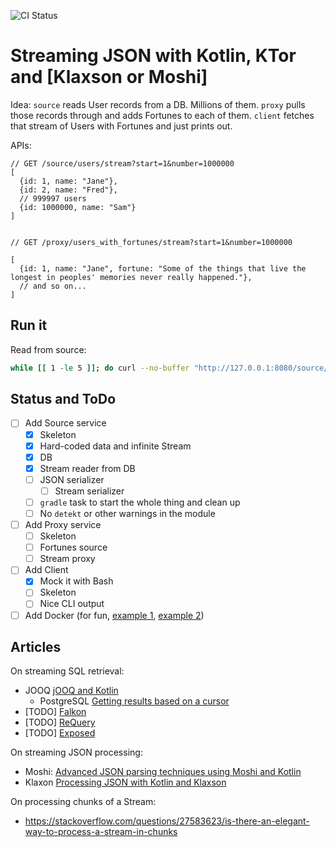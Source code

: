 ![CI Status](https://github.com/denyago/kotlin-streaming/workflows/testCI/badge.svg)

# Streaming JSON with Kotlin, KTor and \[Klaxson or Moshi\]

Idea: `source` reads User records from a DB. Millions of them. 
`proxy` pulls those records through and adds Fortunes to each of them.
`client` fetches that stream of Users with Fortunes and just prints out.

APIs:
```json5
// GET /source/users/stream?start=1&number=1000000
[
  {id: 1, name: "Jane"},
  {id: 2, name: "Fred"},
  // 999997 users
  {id: 1000000, name: "Sam"}
]
```
```json5

// GET /proxy/users_with_fortunes/stream?start=1&number=1000000

[
  {id: 1, name: "Jane", fortune: "Some of the things that live the longest in peoples' memories never really happened."},
  // and so on...
]
```

## Run it

Read from source:

```bash
while [[ 1 -le 5 ]]; do curl --no-buffer "http://127.0.0.1:8080/source/users/stream" > /dev/null; done
```

## Status and ToDo

- [ ] Add Source service
    - [x] Skeleton
    - [x] Hard-coded data and infinite Stream
    - [x] DB
    - [x] Stream reader from DB
    - [ ] JSON serializer
        - [ ] Stream serializer
    - [ ] `gradle` task to start the whole thing and clean up
    - [ ] No `detekt` or other warnings in the module
- [ ] Add Proxy service
    - [ ] Skeleton
    - [ ] Fortunes source
    - [ ] Stream proxy
- [ ] Add Client
    - [x] Mock it with Bash
    - [ ] Skeleton
    - [ ] Nice CLI output
- [ ] Add Docker (for fun, [example 1](https://blog.baens.net/posts/step-by-step-kotlin/), [example 2](https://ktor.io/quickstart/quickstart/docker.html))

## Articles

On streaming SQL retrieval:
- JOOQ [jOOQ and Kotlin](https://www.jooq.org/doc/3.12/manual/getting-started/jooq-and-kotlin/)
    - PostgreSQL [Getting results based on a cursor
](https://jdbc.postgresql.org/documentation/head/query.html#query-with-cursor)
- [TODO] [Falkon](https://www.kotlinresources.com/library/falkon/)
- [TODO] [ReQuery](https://github.com/requery/requery)
- [TODO] [Exposed](https://github.com/JetBrains/Exposed)

On streaming JSON processing:
- Moshi: [Advanced JSON parsing techniques using Moshi and Kotlin](https://medium.com/@BladeCoder/advanced-json-parsing-techniques-using-moshi-and-kotlin-daf56a7b963d)
- Klaxon [Processing JSON with Kotlin and Klaxson](https://www.baeldung.com/kotlin-json-klaxson)

On processing chunks of a Stream:
- https://stackoverflow.com/questions/27583623/is-there-an-elegant-way-to-process-a-stream-in-chunks
